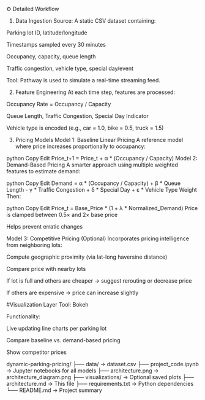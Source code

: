⚙️ Detailed Workflow
1. Data Ingestion
Source: A static CSV dataset containing:

Parking lot ID, latitude/longitude

Timestamps sampled every 30 minutes

Occupancy, capacity, queue length

Traffic congestion, vehicle type, special day/event

Tool: Pathway is used to simulate a real-time streaming feed.

2. Feature Engineering
At each time step, features are processed:

Occupancy Rate = Occupancy / Capacity

Queue Length, Traffic Congestion, Special Day Indicator

Vehicle type is encoded (e.g., car = 1.0, bike = 0.5, truck = 1.5)

3. Pricing Models
Model 1: Baseline Linear Pricing
A reference model where price increases proportionally to occupancy:

python
Copy
Edit
Price_t+1 = Price_t + α * (Occupancy / Capacity)
Model 2: Demand-Based Pricing
A smarter approach using multiple weighted features to estimate demand:

python
Copy
Edit
Demand = α * (Occupancy / Capacity)
       + β * Queue Length
       - γ * Traffic Congestion
       + δ * Special Day
       + ε * Vehicle Type Weight
Then:

python
Copy
Edit
Price_t = Base_Price * (1 + λ * Normalized_Demand)
Price is clamped between 0.5× and 2× base price

Helps prevent erratic changes

Model 3: Competitive Pricing (Optional)
Incorporates pricing intelligence from neighboring lots:

Compute geographic proximity (via lat-long haversine distance)

Compare price with nearby lots

If lot is full and others are cheaper → suggest rerouting or decrease price

If others are expensive → price can increase slightly

#Visualization Layer
Tool: Bokeh

Functionality:

Live updating line charts per parking lot

Compare baseline vs. demand-based pricing

Show competitor prices

dynamic-parking-pricing/
├── data/                  → dataset.csv
├── project_code.ipynb     → Jupyter notebooks for all models
├── architecture.png       → architecture_diagram.png
├── visualizations/        → Optional saved plots
├── architecture.md        → This file
├── requirements.txt       → Python dependencies
└── README.md              → Project summary
